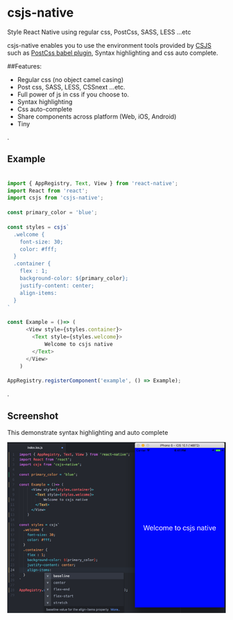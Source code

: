 # csjs-native
Style React Native  using regular css, PostCss, SASS, LESS ...etc

csjs-native enables you to use the environment tools provided by [CSJS](https://github.com/rtsao/csjs) such as [PostCss babel plugin](https://github.com/rtsao/babel-plugin-csjs-postcss), Syntax highlighting and css auto complete.

##Features:
- Regular css (no object camel casing)
- Post css, SASS, LESS, CSSnext ...etc.
- Full power of js in css if you choose to.
- Syntax highlighting
- Css auto-complete
- Share components across platform (Web, iOS, Android) 
- Tiny  

.


## Example

```javascript 

import { AppRegistry, Text, View } from 'react-native';
import React from 'react';
import csjs from 'csjs-native';

const primary_color = 'blue';

const styles = csjs`
  .welcome {
    font-size: 30;
    color: #fff;
  }
  .container {
    flex : 1;
    background-color: ${primary_color};
    justify-content: center;
    align-items:
  }
`

const Example = ()=> (
      <View style={styles.container}>
        <Text style={styles.welcome}>
            Welcome to csjs native
        </Text>
      </View>
    )

AppRegistry.registerComponent('example', () => Example);

```





.


## Screenshot
This demonstrate syntax highlighting and auto complete


![Component example](./docs/screenshot.png)
